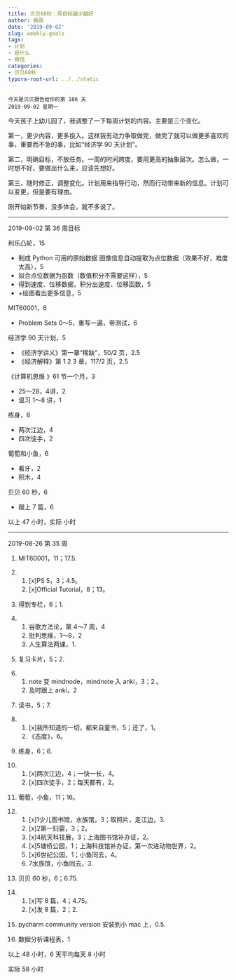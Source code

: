 ```yaml
---
title: 贝贝60秒：周目标越少越好
author: 曲政
date: '2019-09-02'
slug: weekly-goals
tags:
- 计划
- 是什么
- 微信
categories:
- 贝贝60秒
typora-root-url: ../../static
---
```


```
今天是贝贝报告给你的第 186 天
2019-09-02 星期一
```

今天孩子上幼儿园了，我调整了一下每周计划的内容。主要是三个变化。

第一，更少内容，更多投入。这样我有动力争取做完，做完了就可以做更多喜欢的事，重要而不急的事，比如“经济学 90 天计划”。

第二，明确目标，不放任务。一周的时间跨度，要用更高的抽象层次。怎么做，一时想不好，要做出什么来，应该先想好。

第三，随时修正，调整变化。计划用来指导行动，然而行动带来新的信息。计划可以变更，但是要有理由。

刚开始新节奏，没多体会，就不多说了。

------

2019-09-02 第 36 周目标

利乐凸轮，15

-   制成 Python 可用的原始数据 图像信息自动提取为点位数据（效果不好，难度太高），5
-   拟合点位数据为函数（数值积分不需要这样），5
-   得到速度、位移数据，积分出速度、位移函数，5
-   +绘图看出更多信息，5

MIT60001，6

-   Problem Sets 0～5，重写一遍，带测试，6

经济学 90 天计划，5

-   《经济学讲义》第一章“稀缺”，50/2 页，2.5
-   《经济解释》第 1 2 3 章，117/2 页，2.5

《计算机思维 》61 节一个月，3

-   25～28，4讲，2
-   温习 1～8 讲，1

练身，6

-   两次江边，4
-   四次徒手，2

葡萄和小鱼，6

-   看牙，2
-   积木，4

贝贝 60 秒，6

-   跟上 7 篇，6

以上 47 小时，实际  小时

------

2019-08-26 第 35 周

1.  MIT60001，11；17.5.

2.  1.  [x]PS 5，3；4.5。
    2.  [x]Official Tutorial，8；13。

3.  得到专栏，6；1.

4.  1.  谷歌方法论，第 4～7 周，4
    2.  批判思维，1～8，2
    3.  人生算法两课，1.

5.  复习卡片，5；2.

6.  1.   note 变 mindnode，mindnote 入 anki，3；2 。
    2.  及时跟上 anki，2

7.  读书，5；7.

8.  1.  [x]我所知道的一切，都来自童书，5；还了，1。
    2.  《态度》，6。

9.  练身，6；6.

10.  1.  [x]两次江边，4；一快一长，4。
     2.  [x]四次徒手，2；每天都有，2。

11.  葡萄，小鱼，11；16。

12.  1.  [x]1少儿图书馆，水族馆，3；取照片，走江边，3.
     2.  [x]2第一妇婴，3；2。
     3.  [x]4航天科技展，3；上海图书馆补办证，2。
     4.  [x]5塘桥公园，1；上海科技馆补办证，第一次进动物世界，2。
     5.  [x]6世纪公园，1；小鱼同去，4。
     6.  7水族馆，小鱼同去，3.

13.  贝贝 60 秒，6；6.75.

14.  1.  [x]写 8 篇，4；4.75。
     2.  [x]发 8 篇，2；2.

15.  pycharm community version 安装到小 mac 上，0.5.

16.  数据分析课程表，1



以上 48 小时，6 天平均每天 8 小时

实际 58 小时


